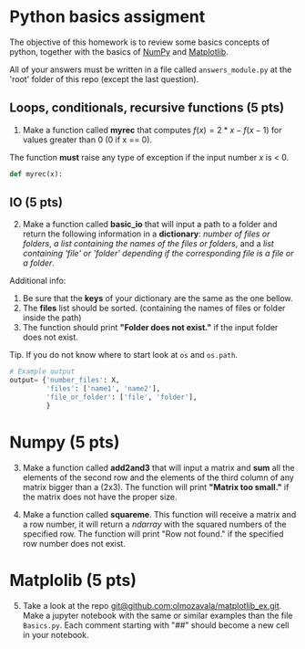 # Python basics assigment

The objective of this homework is to review some basics concepts of python, together with 
the basics of [NumPy](https://numpy.org/doc/stable/user/absolute_beginners.html) and 
[Matplotlib](https://matplotlib.org/stable/tutorials/introductory/quick_start.html#sphx-glr-tutorials-introductory-quick-start-py).

All of your answers must be written in a file called `answers_module.py` at the 'root' folder of this repo (except the last question).

## Loops, conditionals, recursive functions (5 pts)
1) Make a function called **myrec** that computes $f(x) = 2*x - f(x-1)$ for values greater than 0 (0 if x == 0).

The function **must** raise any type of exception if the input number $x$ is < 0.
```python
def myrec(x):
```

## IO (5 pts)
2) Make a function called **basic_io** that will input a path to a folder and return the following information 
in a **dictionary**: *number of files or folders*, *a list containing the names of the files or folders*, 
and a *list containing 'file' or 'folder' depending if the corresponding file is a file or a folder*. 

Additional info:
1. Be sure that the **keys** of your dictionary are the same as the one bellow.
2. The **files** list should be sorted. (containing the names of files or folder inside the path)
3. The function should print **"Folder does not exist."** if the input folder does not exist. 

Tip. If you do not know where to start look at `os` and `os.path`.

```python
# Example output
output= {'number_files': X,
         'files': ['name1', 'name2'],
         'file_or_folder': ['file', 'folder'],
         }
```

# Numpy (5 pts)

3) Make a function called **add2and3** that will input a matrix and **sum** all the elements of the second row and
the elements of the third column of any matrix bigger than a (2x3). 
The function will print **"Matrix too small."** if the matrix does not have the proper size.
 
4) Make a function called **squareme**. This function will receive a matrix and a row number, it will return a *ndarray* 
with the squared numbers of the specified row. The function will print "Row not found." if the specified row number 
does not exist.

# Matplolib (5 pts)

5) Take a look at the repo [git@github.com:olmozavala/matplotlib_ex.git](git@github.com:olmozavala/matplotlib_ex.git).
Make a jupyter notebook with the same or similar examples than the file `Basics.py`. Each comment starting with "##"
should become a new cell in your notebook. 



